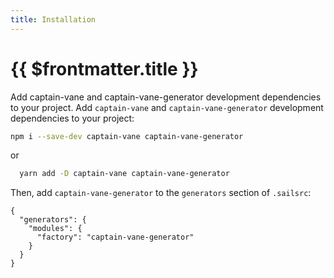 ```yaml
---
title: Installation
---
```


# {{ $frontmatter.title }}

Add captain-vane and captain-vane-generator development dependencies to your project.
Add `captain-vane` and `captain-vane-generator` development dependencies to your project:


```bash
npm i --save-dev captain-vane captain-vane-generator
```

or

```bash
  yarn add -D captain-vane captain-vane-generator
```

Then, add `captain-vane-generator` to the `generators` section of `.sailsrc`:

```json{.sailsrc}
{
  "generators": {
    "modules": {
      "factory": "captain-vane-generator"
    }
  }
}
```
